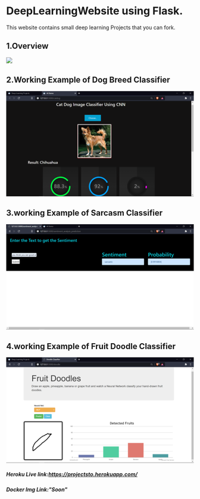 # DeepLearningWebsite using Flask.
This website contains small deep learning Projects that you can fork.

<h2>1.Overview</h2>
<img src="https://raw.githubusercontent.com/AdarshKandwal/DeepLearningWebsite/main/Git_Upload/gitupload.gif"/>
<h2>2.Working Example of Dog Breed Classifier</h2>
<img src="https://github.com/AdarshKandwal/DeepLearningWebsite/blob/main/Git_Upload/dogbreedclassifier.png"/>
<h2>3.working Example of Sarcasm Classifier</h2>
<img src="https://github.com/AdarshKandwal/DeepLearningWebsite/blob/main/Git_Upload/Sarcasm.png"/>
<h2>4.working Example of Fruit Doodle Classifier</h2>
<img src="https://github.com/AdarshKandwal/DeepLearningWebsite/blob/main/Git_Upload/Fruit_classifier.png"/>
<br>
<h5><b><i>Heroku Live link:<a href="https://projectsto.herokuapp.com/">https://projectsto.herokuapp.com/</a></i></b></h5>
 <h5><b><i>Docker Img Link:"Soon"</i></b></h5>
